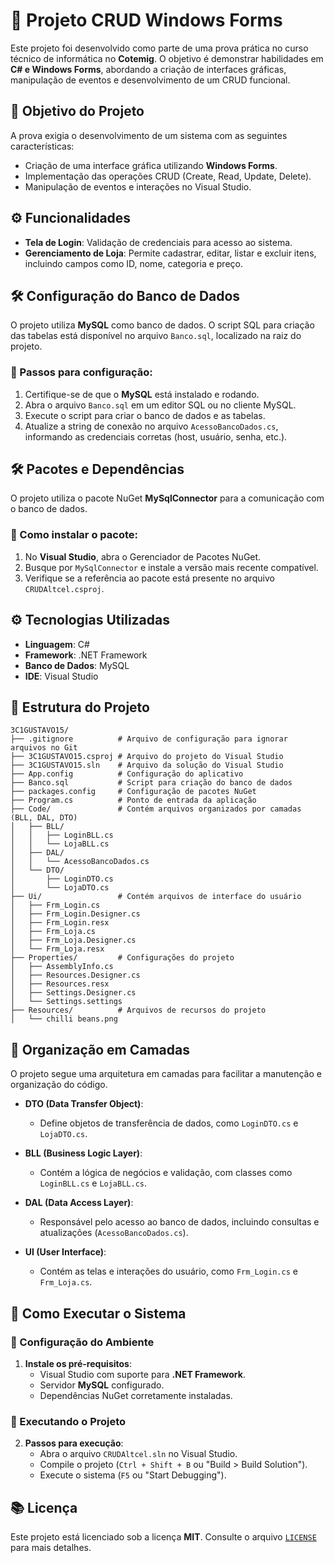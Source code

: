 # 📌 Projeto CRUD Windows Forms

Este projeto foi desenvolvido como parte de uma prova prática no curso técnico de informática no **Cotemig**. O objetivo é demonstrar habilidades em **C# e Windows Forms**, abordando a criação de interfaces gráficas, manipulação de eventos e desenvolvimento de um CRUD funcional.

## 🎯 Objetivo do Projeto

A prova exigia o desenvolvimento de um sistema com as seguintes características:

- Criação de uma interface gráfica utilizando **Windows Forms**.
- Implementação das operações CRUD (Create, Read, Update, Delete).
- Manipulação de eventos e interações no Visual Studio.

## ⚙️ Funcionalidades

- **Tela de Login**: Validação de credenciais para acesso ao sistema.
- **Gerenciamento de Loja**: Permite cadastrar, editar, listar e excluir itens, incluindo campos como ID, nome, categoria e preço.

## 🛠️ Configuração do Banco de Dados

O projeto utiliza **MySQL** como banco de dados. O script SQL para criação das tabelas está disponível no arquivo `Banco.sql`, localizado na raiz do projeto.

### 🔹 Passos para configuração:

1. Certifique-se de que o **MySQL** está instalado e rodando.
2. Abra o arquivo `Banco.sql` em um editor SQL ou no cliente MySQL.
3. Execute o script para criar o banco de dados e as tabelas.
4. Atualize a string de conexão no arquivo `AcessoBancoDados.cs`, informando as credenciais corretas (host, usuário, senha, etc.).

## 🛠️ Pacotes e Dependências

O projeto utiliza o pacote NuGet **MySqlConnector** para a comunicação com o banco de dados.

### 🔹 Como instalar o pacote:

1. No **Visual Studio**, abra o Gerenciador de Pacotes NuGet.
2. Busque por `MySqlConnector` e instale a versão mais recente compatível.
3. Verifique se a referência ao pacote está presente no arquivo `CRUDAltcel.csproj`.

## ⚙️ Tecnologias Utilizadas

- **Linguagem**: C#
- **Framework**: .NET Framework
- **Banco de Dados**: MySQL
- **IDE**: Visual Studio

## 📂 Estrutura do Projeto

```plaintext
3C1GUSTAVO15/
├── .gitignore          # Arquivo de configuração para ignorar arquivos no Git
├── 3C1GUSTAVO15.csproj # Arquivo do projeto do Visual Studio
├── 3C1GUSTAVO15.sln    # Arquivo da solução do Visual Studio
├── App.config          # Configuração do aplicativo
├── Banco.sql           # Script para criação do banco de dados
├── packages.config     # Configuração de pacotes NuGet
├── Program.cs          # Ponto de entrada da aplicação
├── Code/               # Contém arquivos organizados por camadas (BLL, DAL, DTO)
│   ├── BLL/
│   │   ├── LoginBLL.cs
│   │   └── LojaBLL.cs
│   ├── DAL/
│   │   └── AcessoBancoDados.cs
│   └── DTO/
│       ├── LoginDTO.cs
│       └── LojaDTO.cs
├── Ui/                 # Contém arquivos de interface do usuário
│   ├── Frm_Login.cs
│   ├── Frm_Login.Designer.cs
│   ├── Frm_Login.resx
│   ├── Frm_Loja.cs
│   ├── Frm_Loja.Designer.cs
│   └── Frm_Loja.resx
├── Properties/         # Configurações do projeto
│   ├── AssemblyInfo.cs
│   ├── Resources.Designer.cs
│   ├── Resources.resx
│   ├── Settings.Designer.cs
│   └── Settings.settings
├── Resources/          # Arquivos de recursos do projeto
│   └── chilli beans.png
```

## 📂 Organização em Camadas

O projeto segue uma arquitetura em camadas para facilitar a manutenção e organização do código.

- **DTO (Data Transfer Object)**:
  - Define objetos de transferência de dados, como `LoginDTO.cs` e `LojaDTO.cs`.

- **BLL (Business Logic Layer)**:
  - Contém a lógica de negócios e validação, com classes como `LoginBLL.cs` e `LojaBLL.cs`.

- **DAL (Data Access Layer)**:
  - Responsável pelo acesso ao banco de dados, incluindo consultas e atualizações (`AcessoBancoDados.cs`).

- **UI (User Interface)**:
  - Contém as telas e interações do usuário, como `Frm_Login.cs` e `Frm_Loja.cs`.

## 🚀 Como Executar o Sistema

### 🔹 Configuração do Ambiente

1. **Instale os pré-requisitos**:
   - Visual Studio com suporte para **.NET Framework**.
   - Servidor **MySQL** configurado.
   - Dependências NuGet corretamente instaladas.

### 🔹 Executando o Projeto

2. **Passos para execução**:
   - Abra o arquivo `CRUDAltcel.sln` no Visual Studio.
   - Compile o projeto (`Ctrl + Shift + B` ou "Build > Build Solution").
   - Execute o sistema (`F5` ou "Start Debugging").

## 📚 Licença

Este projeto está licenciado sob a licença **MIT**. Consulte o arquivo [`LICENSE`](LICENSE) para mais detalhes.